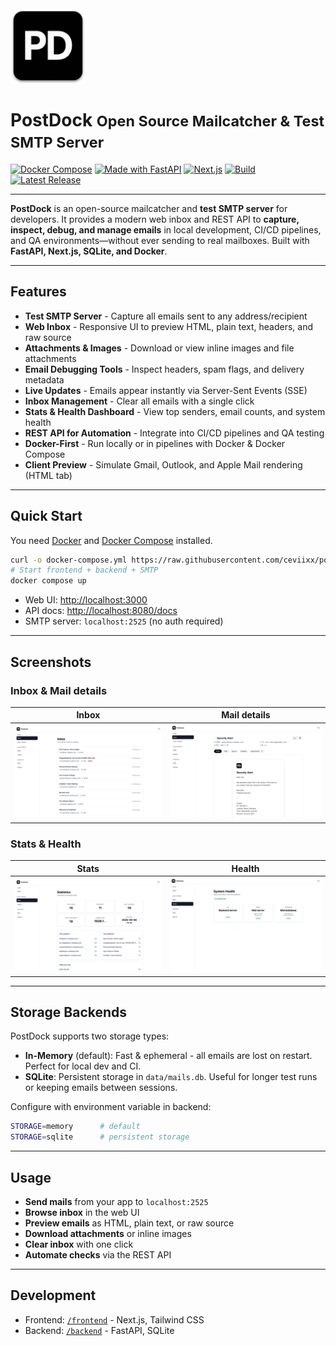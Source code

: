 <img src="docs/logo.png" alt="PostDock Logo" width="120" />

# PostDock <small>Open Source Mailcatcher & Test SMTP Server</small>

[![Docker Compose](https://img.shields.io/badge/docker-compose-blue)](https://docs.docker.com/compose/)
[![Made with FastAPI](https://img.shields.io/badge/backend-FastAPI-009688?logo=fastapi)](https://fastapi.tiangolo.com/)
[![Next.js](https://img.shields.io/badge/frontend-Next.js-black?logo=next.js)](https://nextjs.org/)
[![Build](https://github.com/ceviixx/postdock/actions/workflows/ci.yml/badge.svg)](https://github.com/ceviixx/postdock/actions/workflows/ci.yml)
[![Latest Release](https://img.shields.io/github/v/release/ceviixx/postdock?label=latest)](https://github.com/ceviixx/postdock/releases/latest)

---

**PostDock** is an open-source mailcatcher and **test SMTP server** for developers.
It provides a modern web inbox and REST API to **capture, inspect, debug, and manage emails** in local development, CI/CD pipelines, and QA environments—without ever sending to real mailboxes.
Built with **FastAPI, Next.js, SQLite, and Docker**.

---

## Features

- **Test SMTP Server** - Capture all emails sent to any address/recipient
- **Web Inbox** - Responsive UI to preview HTML, plain text, headers, and raw source
- **Attachments & Images** - Download or view inline images and file attachments
- **Email Debugging Tools** - Inspect headers, spam flags, and delivery metadata
- **Live Updates** - Emails appear instantly via Server-Sent Events (SSE)
- **Inbox Management** - Clear all emails with a single click
- **Stats & Health Dashboard** - View top senders, email counts, and system health
- **REST API for Automation** - Integrate into CI/CD pipelines and QA testing
- **Docker-First** - Run locally or in pipelines with Docker & Docker Compose
- **Client Preview** - Simulate Gmail, Outlook, and Apple Mail rendering (HTML tab)

---

## Quick Start

You need [Docker](https://www.docker.com/) and [Docker Compose](https://docs.docker.com/compose/) installed.

```sh
curl -o docker-compose.yml https://raw.githubusercontent.com/ceviixx/postdock/main/docker-compose.ghcr.yml
# Start frontend + backend + SMTP
docker compose up
```

- Web UI: [http://localhost:3000](http://localhost:3000)
- API docs: [http://localhost:8080/docs](http://localhost:8080/docs)
- SMTP server: `localhost:2525` (no auth required)

---

## Screenshots

### Inbox & Mail details
| Inbox | Mail details |
|---|---|
| ![PostDock Inbox Screenshot](docs/inbox.png) | ![PostDock Mail Detail Screenshot](docs/mail-detail.png) |

### Stats & Health
| Stats | Health |
|---|---|
| ![PostDock Stats Screenshot](docs/stats.png) | ![PostDock Health Screenshot](docs/health.png) |

---

## Storage Backends

PostDock supports two storage types:

- **In-Memory** (default): Fast & ephemeral - all emails are lost on restart. Perfect for local dev and CI.
- **SQLite**: Persistent storage in `data/mails.db`. Useful for longer test runs or keeping emails between sessions.

Configure with environment variable in backend:

```sh
STORAGE=memory      # default
STORAGE=sqlite      # persistent storage
```

---

## Usage

- **Send mails** from your app to `localhost:2525`
- **Browse inbox** in the web UI
- **Preview emails** as HTML, plain text, or raw source
- **Download attachments** or inline images
- **Clear inbox** with one click
- **Automate checks** via the REST API

---

## Development

- Frontend: [`/frontend`](./frontend) - Next.js, Tailwind CSS
- Backend: [`/backend`](./backend) - FastAPI, SQLite
